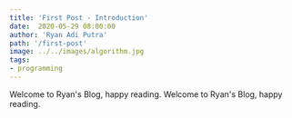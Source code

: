 ```yaml
---
title: 'First Post - Introduction'
date:  2020-05-29 08:00:00
author: 'Ryan Adi Putra'
path: '/first-post'
image: ../../images/algorithm.jpg
tags: 
- programming
---
```


Welcome to Ryan's Blog, happy reading. Welcome to Ryan's Blog, happy reading.